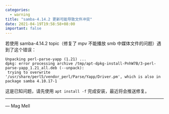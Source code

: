 ```yaml
---
categories:
  - warning
title: "samba-4.14.2 更新可能导致文件冲突"
date: 2021-04-19T19:58:58+08:00
important: false
---
```


若使用 samba-4.14.2 topic（修复了 mpv 不能播放 smb 中媒体文件的问题）遇到了这个错误：

    Unpacking perl-parse-yapp (1.21) ...
    dpkg: error processing archive /tmp/apt-dpkg-install-PnhW7B/3-perl-parse-yapp_1.21_all.deb (--unpack):
     trying to overwrite '/usr/share/perl5/vendor_perl/Parse/Yapp/Driver.pm', which is also in package samba 4.10.17-1

这是已知问题，请先使用 `apt install -f` 完成安装，最近将会推送修复。

----

— Mag Mell
